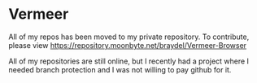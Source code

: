 # Vermeer

All of my repos has been moved to my private repository. To contribute, please view https://repository.moonbyte.net/braydel/Vermeer-Browser

All of my repositories are still online, but I recently had a project where I needed branch protection and I was not willing to pay github for it.
